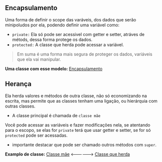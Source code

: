 ## Encapsulamento

Uma forma de definir o scope das varáveis, dos dados que serão minipoludos por ela, podendo definir uma variável como:

- `private:` Ela só pode ser acessivel com getter e setter, atráves de métods, dessa forma protege os dados.
- `protected:` A classe que herda pode acessar a variável.

> Em suma é uma forma mais segura de proteger os dados, variáveis que ela vai manipular.

**Uma classe com esse modelo:**  [Encapsulamento](../studyJava/src/main/java/com/marcos/study/POO/encapsulamento/Banco.java)


## Herança 

Ela herda valores e métodos de outra classe, não só economizando na escrita, mas permite que as classes tenham uma ligação, ou hierárquia com outras classes. 
- A classe principal é chamada de `classe mãe`

Você pode acessar as variáveis e fazer modificações nela, se atentando para o escopo, se elas for `private` terá que usar getter e setter, se for só `protected` pode ser acessadas.

- importante destacar que pode ser chamado outros métodos com `super`.

**Examplo de classe:** [Classe mãe](../studyJava/src/main/java/com/marcos/study/POO/heranca/Pessoa.java) <------> 
[Classe que herda](../studyJava/src/main/java/com/marcos/study/POO/heranca/Aluno.java)